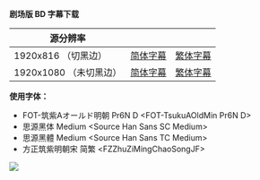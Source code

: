 **剧场版 BD 字幕下载**

| 源分辨率               |                                                              |                                                              |
| ---------------------- | ------------------------------------------------------------ | ------------------------------------------------------------ |
| 1920x816 （切黑边）    | [简体字幕](https://github.com/tastysugar/SweetSub/raw/master/Children%20of%20the%20Sea/%5BSweetSub%5D%20Children%20of%20the%20Sea.chs.ass) | [繁体字幕](https://github.com/tastysugar/SweetSub/raw/master/Children%20of%20the%20Sea/%5BSweetSub%5D%20Children%20of%20the%20Sea.cht.ass) |
| 1920x1080 （未切黑边） | [简体字幕](https://github.com/tastysugar/SweetSub/raw/master/Children%20of%20the%20Sea/%5BSweetSub%5D%20Children%20of%20the%20Sea.uncropped.chs.ass) | [繁体字幕](https://github.com/tastysugar/SweetSub/raw/master/Children%20of%20the%20Sea/%5BSweetSub%5D%20Children%20of%20the%20Sea.uncropped.cht.ass) |



**使用字体：**

- FOT-筑紫Aオールド明朝 Pr6N D \<FOT-TsukuAOldMin Pr6N D>
- 思源黑体 Medium \<Source Han Sans SC Medium>
- 思源黑體 Medium \<Source Han Sans TC Medium>
- 方正筑紫明朝宋 简繁 \<FZZhuZiMingChaoSongJF>





![](https://i.loli.net/2020/05/20/WuCzkVMAOYRBaFd.png)